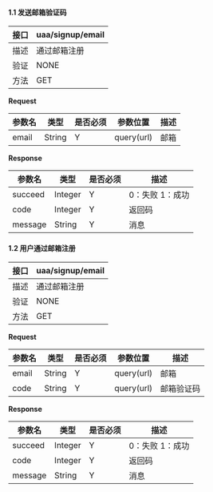 #### 1.1 发送邮箱验证码

| 接口 | uaa/signup/email |
| ---- | ---------------- |
| 描述 | 通过邮箱注册     |
| 验证 | NONE             |
| 方法 | GET              |

**Request**

| 参数名 | 类型   | 是否必须 | 参数位置   | 描述 |
| ------ | ------ | -------- | ---------- | ---- |
| email  | String | Y        | query(url) | 邮箱 |

**Response**

| 参数名  | 类型    | 是否必须 | 描述            |
| ------- | ------- | -------- | --------------- |
| succeed | Integer | Y        | 0：失败 1：成功 |
| code    | Integer | Y        | 返回码          |
| message | String  | Y        | 消息            |

#### 1.2 用户通过邮箱注册

| 接口 | uaa/signup/email |
| ---- | ---------------- |
| 描述 | 通过邮箱注册     |
| 验证 | NONE             |
| 方法 | GET              |

**Request**

| 参数名 | 类型   | 是否必须 | 参数位置   | 描述       |
| ------ | ------ | -------- | ---------- | ---------- |
| email  | String | Y        | query(url) | 邮箱       |
| code   | String | Y        | query(url) | 邮箱验证码 |

**Response**

| 参数名  | 类型    | 是否必须 | 描述            |
| ------- | ------- | -------- | --------------- |
| succeed | Integer | Y        | 0：失败 1：成功 |
| code    | Integer | Y        | 返回码          |
| message | String  | Y        | 消息            |